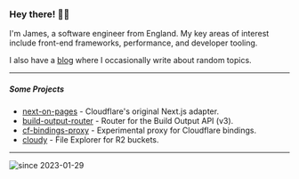 <h3>Hey there! 👋🏻</h3>

I'm James, a software engineer from England. My key areas of interest include front-end frameworks, performance, and developer tooling.

I also have a [blog](https://eli.cx) where I occasionally write about random topics.

---

<h5>Some Projects</h5>

* [next-on-pages](https://github.com/cloudflare/next-on-pages) - Cloudflare's original Next.js adapter.
* [build-output-router](https://github.com/james-elicx/build-output-router) - Router for the Build Output API (v3).
* [cf-bindings-proxy](https://github.com/james-elicx/cf-bindings-proxy) - Experimental proxy for Cloudflare bindings.
* [cloudy](https://github.com/james-elicx/cloudy) - File Explorer for R2 buckets.

---

<img src="https://komarev.com/ghpvc/?username=james-elicx" alt="since 2023-01-29" />
